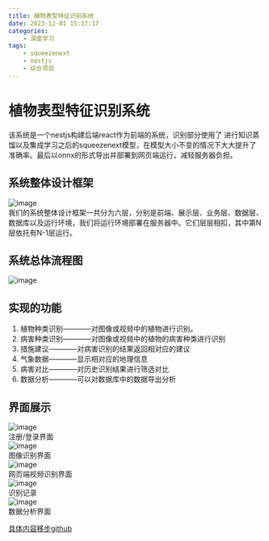 ```yaml
---
title: 植物表型特征识别系统
date: 2023-12-01 15:37:17
categories:
    - 深度学习
tags:
    - squeezenext
    - nestjs
    - 综合项目
---
```

# 植物表型特征识别系统
该系统是一个nestjs构建后端react作为前端的系统，识别部分使用了 进行知识蒸馏以及集成学习之后的squeezenext模型，在模型大小不变的情况下大大提升了准确率。最后以onnx的形式导出并部署到网页端运行，减轻服务器负担。
## 系统整体设计框架
![image](https://github.com/showarp/Plantldentification-server/assets/59379571/bac34e80-e20e-4e40-adac-a34d2eaf7044)  
我们的系统整体设计框架一共分为六层，分别是前端、展示层、业务层、数据层、数据库以及运行环境，我们将运行环境部署在服务器中。它们层层相扣，其中第N层依托有N-1层运行。

## 系统总体流程图
![image](https://github.com/showarp/Plantldentification-server/assets/59379571/e09f7413-91cc-479e-befc-fd801658a80e)  
## 实现的功能
1. 植物种类识别————对图像或视频中的植物进行识别。
2. 病害种类识别————对图像或视频中的植物的病害种类进行识别
3. 措施建议————对病害识别的结果返回相对应的建议
4. 气象数据————显示相对应的地理信息
5. 病害对比————对历史识别结果进行筛选对比
6. 数据分析————可以对数据库中的数据导出分析
## 界面展示
![image](https://github.com/showarp/Plantldentification-server/assets/59379571/6ca1a750-729e-47e6-a3b0-85a880ff685f)  
注册/登录界面  
![image](https://github.com/showarp/Plantldentification-server/assets/59379571/7684edac-3cad-412b-988d-2bb4f7856085)  
图像识别界面  
![image](https://github.com/showarp/Plantldentification-server/assets/59379571/e4ea58dd-6bde-4975-a1bf-41fa8423bb5c)  
网页端视频识别界面  
![image](https://github.com/showarp/Plantldentification-server/assets/59379571/a8617721-f70f-4c44-9d17-1cab221190a1)  
识别记录  
![image](https://github.com/showarp/Plantldentification-server/assets/59379571/d49e5455-da65-49ca-8c9b-07f069a410c9)  
数据分析界面  

[具体内容移步github](https://github.com/showarp/Plantldentification-server/)